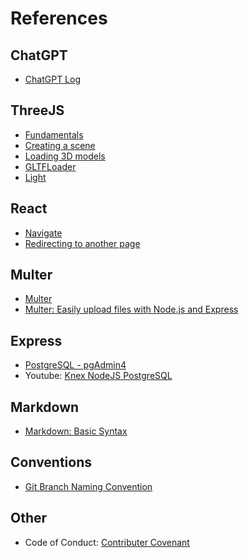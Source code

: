 # References

## ChatGPT

- [ChatGPT Log]()

## ThreeJS

- [Fundamentals](https://threejs.org/manual/#en/fundamentals)
- [Creating a scene](https://threejs.org/docs/index.html#manual/en/introduction/Creating-a-scene)
- [Loading 3D models](https://threejs.org/docs/#manual/en/introduction/Loading-3D-models)
- [GLTFLoader](https://threejs.org/docs/index.html#examples/en/loaders/GLTFLoader)
- [Light](https://threejs.org/docs/#api/en/lights/Light)

## React

- [Navigate](https://reactrouter.com/en/main/hooks/use-navigate)
- [Redirecting to another page](<https://simplefrontend.com/redirect-to-another-page-in-react/#:~:text=30%20-%20Programmatic%20Redirects-,Redirect%20to%20another%20page%20with%20useNavigate()%20hook,provided%20as%20a%20string%20argument..&text=There%20are%20multiple%20ways%20to%20redirect%20with%20useNavigate()%20hook%20in%20React.>)

## Multer

- [Multer](https://www.npmjs.com/package/multer)
- [Multer: Easily upload files with Node.js and Express](https://blog.logrocket.com/multer-nodejs-express-upload-file/)

## Express

- [PostgreSQL - pgAdmin4](https://www.w3schools.com/postgresql/postgresql_pgadmin4.php)
- Youtube: [Knex NodeJS PostgreSQL](https://www.youtube.com/watch?v=GYmIacvv4Bk&ab_channel=CharishmaS)

## Markdown

- [Markdown: Basic Syntax](https://www.markdownguide.org/basic-syntax)

## Conventions

- [Git Branch Naming Convention](https://medium.com/@abhay.pixolo/naming-conventions-for-git-branches-a-cheatsheet-8549feca2534)

## Other

- Code of Conduct: [Contributer Covenant](https://www.contributor-covenant.org/)
